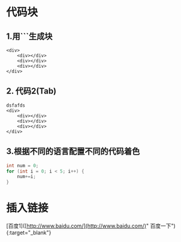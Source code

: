# 代码块

## 1.用\`\`\`生成块
```
<div>   
    <div></div>
    <div></div>
    <div></div>
</div>
```

## 2. 代码2\(Tab\)

```
dsfafds
<div>   
    <div></div>
    <div></div>
    <div></div>
</div>
```

## 3.根据不同的语言配置不同的代码着色

```java
int num = 0;
for (int i = 0; i < 5; i++) {
    num+=i;
}
```

# 插入链接

\[百度1\]\([http://www.baidu.com/](http://www.baidu.com/)" 百度一下"\){:target="\_blank"}

